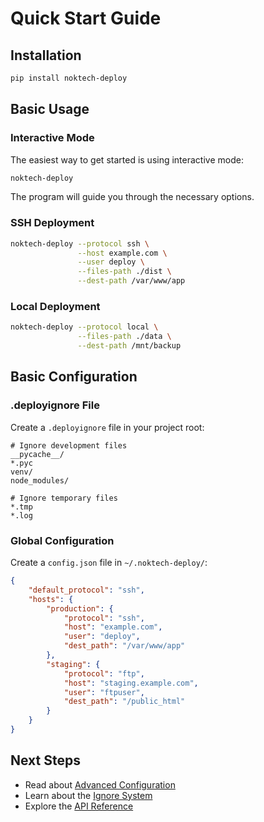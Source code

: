 # Quick Start Guide

## Installation

```bash
pip install noktech-deploy
```

## Basic Usage

### Interactive Mode

The easiest way to get started is using interactive mode:

```bash
noktech-deploy
```

The program will guide you through the necessary options.

### SSH Deployment

```bash
noktech-deploy --protocol ssh \
               --host example.com \
               --user deploy \
               --files-path ./dist \
               --dest-path /var/www/app
```

### Local Deployment

```bash
noktech-deploy --protocol local \
               --files-path ./data \
               --dest-path /mnt/backup
```

## Basic Configuration

### .deployignore File

Create a `.deployignore` file in your project root:

```plaintext
# Ignore development files
__pycache__/
*.pyc
venv/
node_modules/

# Ignore temporary files
*.tmp
*.log
```

### Global Configuration

Create a `config.json` file in `~/.noktech-deploy/`:

```json
{
    "default_protocol": "ssh",
    "hosts": {
        "production": {
            "protocol": "ssh",
            "host": "example.com",
            "user": "deploy",
            "dest_path": "/var/www/app"
        },
        "staging": {
            "protocol": "ftp",
            "host": "staging.example.com",
            "user": "ftpuser",
            "dest_path": "/public_html"
        }
    }
}
```

## Next Steps

- Read about [Advanced Configuration](configuration.md)
- Learn about the [Ignore System](ignore_rules.md)
- Explore the [API Reference](api.md) 